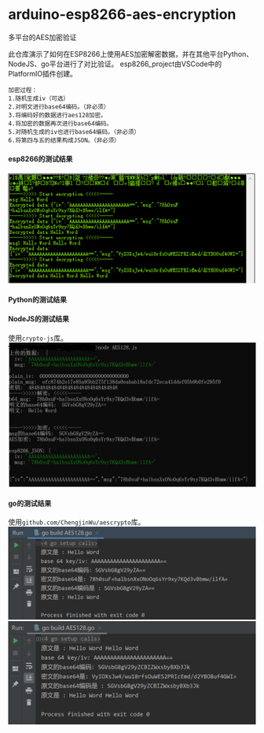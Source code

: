 # arduino-esp8266-aes-encryption
多平台的AES加密验证

此仓库演示了如何在ESP8266上使用AES加密解密数据，并在其他平台Python、NodeJS、go平台进行了对比验证。
esp8266_project由VSCode中的PlatformIO插件创建。
```
加密过程：
1.随机生成iv（可选） 
2.对明文进行base64编码。（非必须）
3.将编码好的数据进行aes128加密。
4.将加密的数据再次进行base64编码。
5.对随机生成的iv也进行base64编码。（非必须）
6.将第四与五的结果构成JSON。（非必须）
```
#### esp8266的测试结果
![arduino_test](https://github.com/erdao8/arduino-esp8266-aes-encryption/blob/master/%E6%B5%8B%E8%AF%95%E7%BB%93%E6%9E%9C/arduino_test.PNG)

#### Python的测试结果

#### NodeJS的测试结果
使用```crypto-js```库。
![NodeJS_test](https://github.com/erdao8/arduino-esp8266-aes-encryption/blob/master/%E6%B5%8B%E8%AF%95%E7%BB%93%E6%9E%9C/NodeJS_test.PNG)

#### go的测试结果
使用```github.com/ChengjinWu/aescrypto```库。
![go_test](https://github.com/erdao8/arduino-esp8266-aes-encryption/blob/master/%E6%B5%8B%E8%AF%95%E7%BB%93%E6%9E%9C/go_test.PNG)
![go_test](https://github.com/erdao8/arduino-esp8266-aes-encryption/blob/master/%E6%B5%8B%E8%AF%95%E7%BB%93%E6%9E%9C/go_test2.PNG)
